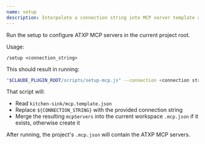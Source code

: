 ```yaml
---
name: setup
description: Interpolate a connection string into MCP server template and merge into project .mcp.json
---
```


Run the setup to configure ATXP MCP servers in the current project root.

Usage:

```
/setup <connection_string>
```

This should result in running:

```bash
"$CLAUDE_PLUGIN_ROOT/scripts/setup-mcp.js" --connection <connection string>
```

That script will:

- Read `kitchen-sink/mcp.template.json`
- Replace `${CONNECTION_STRING}` with the provided connection string
- Merge the resulting `mcpServers` into the current workspace `.mcp.json` if it exists, otherwise create it

After running, the project's `.mcp.json` will contain the ATXP MCP servers.

